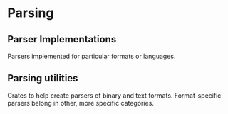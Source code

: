 # Parsing

## Parser Implementations

Parsers implemented for particular formats or languages.

## Parsing utilities

Crates to help create parsers of binary and text formats. Format-specific parsers belong in other, more specific categories.
